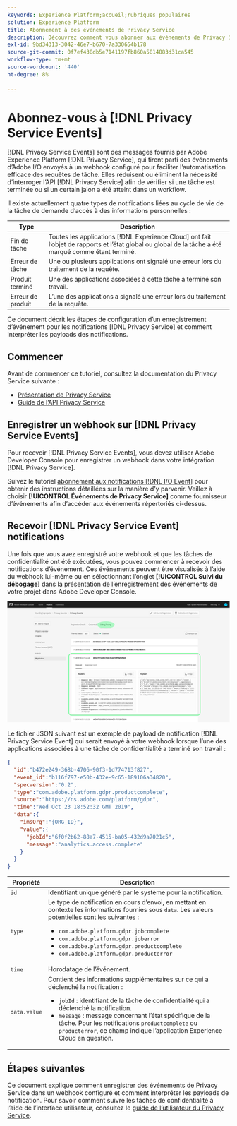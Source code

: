 ```yaml
---
keywords: Experience Platform;accueil;rubriques populaires
solution: Experience Platform
title: Abonnement à des événements de Privacy Service
description: Découvrez comment vous abonner aux événements de Privacy Service à l’aide d’un webhook préconfiguré.
exl-id: 9bd34313-3042-46e7-b670-7a330654b178
source-git-commit: 0f7ef438db5e7141197fb860a5814883d31ca545
workflow-type: tm+mt
source-wordcount: '440'
ht-degree: 8%

---
```


# Abonnez-vous à [!DNL Privacy Service Events]

[!DNL Privacy Service Events] sont des messages fournis par Adobe Experience Platform [!DNL Privacy Service], qui tirent parti des événements d’Adobe I/O envoyés à un webhook configuré pour faciliter l’automatisation efficace des requêtes de tâche. Elles réduisent ou éliminent la nécessité d’interroger l’API [!DNL Privacy Service] afin de vérifier si une tâche est terminée ou si un certain jalon a été atteint dans un workflow.

Il existe actuellement quatre types de notifications liées au cycle de vie de la tâche de demande d’accès à des informations personnelles :

| Type | Description |
| --- | --- |
| Fin de tâche | Toutes les applications [!DNL Experience Cloud] ont fait l’objet de rapports et l’état global ou global de la tâche a été marqué comme étant terminé. |
| Erreur de tâche | Une ou plusieurs applications ont signalé une erreur lors du traitement de la requête. |
| Produit terminé | Une des applications associées à cette tâche a terminé son travail. |
| Erreur de produit | L’une des applications a signalé une erreur lors du traitement de la requête. |

Ce document décrit les étapes de configuration d’un enregistrement d’événement pour les notifications [!DNL Privacy Service] et comment interpréter les payloads des notifications.

## Commencer

Avant de commencer ce tutoriel, consultez la documentation du Privacy Service suivante :

* [Présentation de Privacy Service](./home.md)
* [Guide de l’API Privacy Service](./api/overview.md)

## Enregistrer un webhook sur [!DNL Privacy Service Events]

Pour recevoir [!DNL Privacy Service Events], vous devez utiliser Adobe Developer Console pour enregistrer un webhook dans votre intégration [!DNL Privacy Service].

Suivez le tutoriel [abonnement aux notifications [!DNL I/O Event]](../observability/alerts/subscribe.md) pour obtenir des instructions détaillées sur la manière d’y parvenir. Veillez à choisir **[!UICONTROL Événements de Privacy Service]** comme fournisseur d’événements afin d’accéder aux événements répertoriés ci-dessus.

## Recevoir [!DNL Privacy Service Event] notifications

Une fois que vous avez enregistré votre webhook et que les tâches de confidentialité ont été exécutées, vous pouvez commencer à recevoir des notifications d’événement. Ces événements peuvent être visualisés à l’aide du webhook lui-même ou en sélectionnant l’onglet **[!UICONTROL Suivi du débogage]** dans la présentation de l’enregistrement des événements de votre projet dans Adobe Developer Console.

![](images/privacy-events/debug-tracing.png)

Le fichier JSON suivant est un exemple de payload de notification [!DNL Privacy Service Event] qui serait envoyé à votre webhook lorsque l’une des applications associées à une tâche de confidentialité a terminé son travail :

```json
{
  "id":"b472e249-368b-4706-90f3-1d774713f827",
  "event_id":"b116f797-e50b-432e-9c65-189106a34820",
  "specversion":"0.2",
  "type":"com.adobe.platform.gdpr.productcomplete",
  "source":"https://ns.adobe.com/platform/gdpr",
  "time":"Wed Oct 23 18:52:32 GMT 2019",
  "data":{
    "imsOrg":"{ORG_ID}",
    "value":{
      "jobId":"6f0f2b62-88a7-4515-ba05-432d9a7021c5",
      "message":"analytics.access.complete"
    }
  }
}
```

| Propriété | Description |
| --- | --- |
| `id` | Identifiant unique généré par le système pour la notification. |
| `type` | Le type de notification en cours d’envoi, en mettant en contexte les informations fournies sous `data`. Les valeurs potentielles sont les suivantes : <ul><li>`com.adobe.platform.gdpr.jobcomplete`</li><li>`com.adobe.platform.gdpr.joberror`</li><li>`com.adobe.platform.gdpr.productcomplete`</li><li>`com.adobe.platform.gdpr.producterror`</li></ul> |
| `time` | Horodatage de l’événement. |
| `data.value` | Contient des informations supplémentaires sur ce qui a déclenché la notification : <ul><li>`jobId` : identifiant de la tâche de confidentialité qui a déclenché la notification.</li><li>`message` : message concernant l’état spécifique de la tâche. Pour les notifications `productcomplete` ou `producterror`, ce champ indique l’application Experience Cloud en question.</li></ul> |

## Étapes suivantes

Ce document explique comment enregistrer des événements de Privacy Service dans un webhook configuré et comment interpréter les payloads de notification. Pour savoir comment suivre les tâches de confidentialité à l’aide de l’interface utilisateur, consultez le [guide de l’utilisateur du Privacy Service](./ui/user-guide.md).
